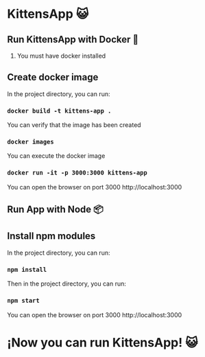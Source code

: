 # KittensApp :smiley_cat:

## Run KittensApp with Docker :whale:

1) You must have docker installed

## Create docker image

In the project directory, you can run:

### `docker build -t kittens-app .`

You can verify that the image has been created

### `docker images`

You can execute the docker image

### `docker run -it -p 3000:3000 kittens-app`

You can open the browser on port 3000
http://localhost:3000


## Run App with Node :package:

## Install npm modules

In the project directory, you can run:

### `npm install`

Then in the project directory, you can run:

### `npm start`

You can open the browser on port 3000
http://localhost:3000



# ¡Now you can run KittensApp! :smiley_cat:







